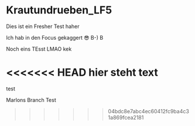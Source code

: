 # Krautundrueben_LF5

Dies ist ein Fresher Test haher

Ich hab in den Focus gekaggert 😎 B-) B

Noch eins TEsst LMAO kek

<<<<<<< HEAD
hier steht text
=======
test


Marlons Branch Test
>>>>>>> 04bdc8e7abc4ec60412fc9ba4c31a869fcea2181
